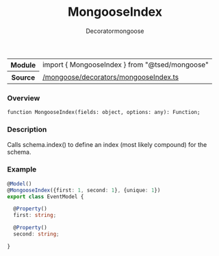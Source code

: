 
<header class="symbol-info-header"><h1 id="mongooseindex">MongooseIndex</h1><label class="symbol-info-type-label decorator">Decorator</label><label class="api-type-label mongoose" title="mongoose">mongoose</label></header>
<!-- summary -->
<section class="symbol-info"><table class="is-full-width"><tbody><tr><th>Module</th><td><div class="lang-typescript"><span class="token keyword">import</span> { MongooseIndex }&nbsp;<span class="token keyword">from</span>&nbsp;<span class="token string">"@tsed/mongoose"</span></div></td></tr><tr><th>Source</th><td><a href="https://github.com/Romakita/ts-express-decorators/blob/v4.29.1/src//mongoose/decorators/mongooseIndex.ts#L0-L0">/mongoose/decorators/mongooseIndex.ts</a></td></tr></tbody></table></section>
<!-- overview -->


### Overview


<pre><code class="typescript-lang ">function <span class="token function">MongooseIndex</span><span class="token punctuation">(</span>fields<span class="token punctuation">:</span> object<span class="token punctuation">,</span> options<span class="token punctuation">:</span> <span class="token keyword">any</span><span class="token punctuation">)</span><span class="token punctuation">:</span> Function<span class="token punctuation">;</span></code></pre>


<!-- Parameters -->

<!-- Description -->


### Description

Calls schema.index() to define an index (most likely compound) for the schema.

### Example

```typescript
@Model()
@MongooseIndex({first: 1, second: 1}, {unique: 1})
export class EventModel {

  @Property()
  first: string;

  @Property()
  second: string;

}
```

<!-- Members -->

